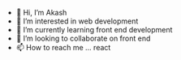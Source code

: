 - 👋 Hi, I’m Akash
- 👀 I’m interested in web development
- 🌱 I’m currently learning front end development
- 💞️ I’m looking to collaborate on front end 
- 📫 How to reach me ... react

<!---
Aku7943/Aku7943 is a ✨ special ✨ repository because its `README.md` (this file) appears on your GitHub profile.
You can click the Preview link to take a look at your changes.
--->
